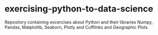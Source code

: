 # exercising-python-to-data-science
Repository containing excercises about Python and their libraries Numpy, Pandas, Matplotlib, Seaborn, Plotly and Cufflinks and Geographic Plots

